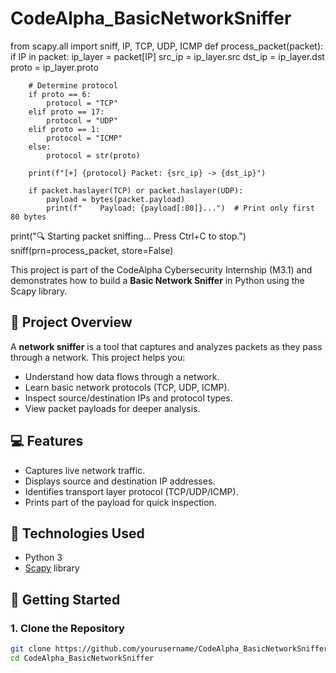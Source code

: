 # CodeAlpha_BasicNetworkSniffer

from scapy.all import sniff, IP, TCP, UDP, ICMP
def process_packet(packet):
    if IP in packet:
        ip_layer = packet[IP]
        src_ip = ip_layer.src
        dst_ip = ip_layer.dst
        proto = ip_layer.proto

        # Determine protocol
        if proto == 6:
            protocol = "TCP"
        elif proto == 17:
            protocol = "UDP"
        elif proto == 1:
            protocol = "ICMP"
        else:
            protocol = str(proto)

        print(f"[+] {protocol} Packet: {src_ip} -> {dst_ip}")

        if packet.haslayer(TCP) or packet.haslayer(UDP):
            payload = bytes(packet.payload)
            print(f"    Payload: {payload[:80]}...")  # Print only first 80 bytes

print("🔍 Starting packet sniffing... Press Ctrl+C to stop.")
sniff(prn=process_packet, store=False)

This project is part of the CodeAlpha Cybersecurity Internship (M3.1) and demonstrates how to build a **Basic Network Sniffer** in Python using the Scapy library.

## 📌 Project Overview

A **network sniffer** is a tool that captures and analyzes packets as they pass through a network. This project helps you:

- Understand how data flows through a network.
- Learn basic network protocols (TCP, UDP, ICMP).
- Inspect source/destination IPs and protocol types.
- View packet payloads for deeper analysis.

## 💻 Features

- Captures live network traffic.
- Displays source and destination IP addresses.
- Identifies transport layer protocol (TCP/UDP/ICMP).
- Prints part of the payload for quick inspection.

## 🧰 Technologies Used

- Python 3
- [Scapy](https://scapy.readthedocs.io/en/latest/) library

## 🚀 Getting Started

### 1. Clone the Repository

```bash
git clone https://github.com/yourusername/CodeAlpha_BasicNetworkSniffer.git
cd CodeAlpha_BasicNetworkSniffer
